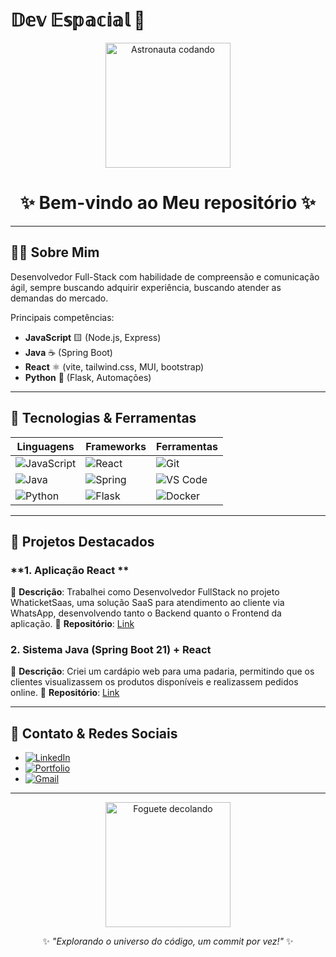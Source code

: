 # 𝔻𝕖𝕧 𝔼𝕤𝕡𝕒𝕔𝕚𝕒𝕝 🚀  

<div align="center">  
  <img src="https://media1.giphy.com/media/v1.Y2lkPTc5MGI3NjExb2w0M3lsc2FjdDRocmx6a3VhMXRvZ20wdXJjbzZnc2RpdTU0MnhyNCZlcD12MV9pbnRlcm5hbF9naWZfYnlfaWQmY3Q9Zw/78XCFBGOlS6keY1Bil/giphy.gif" width="200" alt="Astronauta codando">  
  <h1>✨ Bem-vindo ao Meu repositório ✨</h1>  
</div>  

---

## **👨‍💻 Sobre Mim**  

Desenvolvedor Full-Stack com habilidade de compreensão e comunicação ágil, sempre buscando adquirir experiência, buscando atender as demandas do mercado.  

Principais competências:   

- **JavaScript** 🟨 (Node.js, Express)  
- **Java** ☕ (Spring Boot)  
- **React** ⚛️ (vite, tailwind.css, MUI, bootstrap)  
- **Python** 🐍 (Flask, Automações)  

---

## **🚀 Tecnologias & Ferramentas**  

| **Linguagens**       | **Frameworks**        | **Ferramentas**         |  
|----------------------|-----------------------|-------------------------|  
| ![JavaScript](https://img.shields.io/badge/JavaScript-F7DF1E?style=for-the-badge&logo=javascript&logoColor=black) | ![React](https://img.shields.io/badge/React-61DAFB?style=for-the-badge&logo=react&logoColor=black) | ![Git](https://img.shields.io/badge/Git-F05032?style=for-the-badge&logo=git&logoColor=white) |  
| ![Java](https://img.shields.io/badge/Java-007396?style=for-the-badge&logo=java&logoColor=white) | ![Spring](https://img.shields.io/badge/Spring-6DB33F?style=for-the-badge&logo=spring&logoColor=white) | ![VS Code](https://img.shields.io/badge/VS_Code-007ACC?style=for-the-badge&logo=visual-studio-code&logoColor=white) |  
| ![Python](https://img.shields.io/badge/Python-3776AB?style=for-the-badge&logo=python&logoColor=white) | ![Flask](https://img.shields.io/badge/Flask-000000?style=for-the-badge&logo=flask&logoColor=white) | ![Docker](https://img.shields.io/badge/Docker-2496ED?style=for-the-badge&logo=docker&logoColor=white) |  

---

## **🌌 Projetos Destacados**  

### **1. Aplicação React **  
📌 **Descrição**: Trabalhei como Desenvolvedor FullStack no projeto WhaticketSaas, uma solução SaaS para atendimento ao cliente via WhatsApp, desenvolvendo tanto o Backend quanto o Frontend da aplicação. 
🔗 **Repositório**: [Link](#)  

### **2. Sistema Java (Spring Boot 21) + React**  
📌 **Descrição**: Criei um cardápio web para uma padaria, permitindo que os clientes visualizassem os produtos disponíveis e realizassem pedidos online.
🔗 **Repositório**: [Link](#)  

---

## **📡 Contato & Redes Sociais**  

- [![LinkedIn](https://img.shields.io/badge/LinkedIn-0077B5?style=for-the-badge&logo=linkedin&logoColor=white)](https://www.linkedin.com/in/alisson-almeida-de-oliveira-3406bb347/)  
- [![Portfolio](https://img.shields.io/badge/Portfolio-F5D742?style=for-the-badge&logo=vercel&logoColor=F5D742&color=000000&labelColor=000000)](https://alissondev.vercel.app/)  
- [![Gmail](https://img.shields.io/badge/Gmail-D14836?style=for-the-badge&logo=gmail&logoColor=white)](mailto:almeidadeoliveiraalisson04@gmail.com) 

---

<div align="center">  
  <img src= "https://media4.giphy.com/media/v1.Y2lkPTc5MGI3NjExOHJrZzR1NnNuMWh6dHU2cjk4bDM0ajU0ZzF4cDgyOWU4ZXFlMHFmYiZlcD12MV9pbnRlcm5hbF9naWZfYnlfaWQmY3Q9Zw/xTkcEQACH24SMPxIQg/giphy.gif" width="200" alt="Foguete decolando">  
  <p>✨ <em>"Explorando o universo do código, um commit por vez!"</em> ✨</p>  
</div>  
